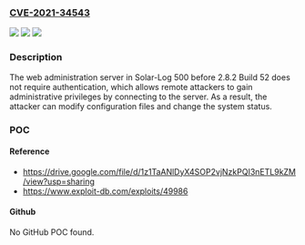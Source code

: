 ### [CVE-2021-34543](https://cve.mitre.org/cgi-bin/cvename.cgi?name=CVE-2021-34543)
![](https://img.shields.io/static/v1?label=Product&message=n%2Fa&color=blue)
![](https://img.shields.io/static/v1?label=Version&message=n%2Fa&color=blue)
![](https://img.shields.io/static/v1?label=Vulnerability&message=n%2Fa&color=brighgreen)

### Description

The web administration server in Solar-Log 500 before 2.8.2 Build 52 does not require authentication, which allows remote attackers to gain administrative privileges by connecting to the server. As a result, the attacker can modify configuration files and change the system status.

### POC

#### Reference
- https://drive.google.com/file/d/1z1TaANlDyX4SOP2vjNzkPQI3nETL9kZM/view?usp=sharing
- https://www.exploit-db.com/exploits/49986

#### Github
No GitHub POC found.


